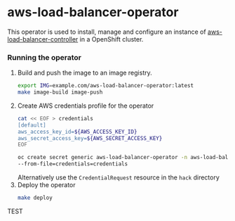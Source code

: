 # aws-load-balancer-operator

This operator is used to install, manage and configure an instance of
[aws-load-balancer-controller](https://github.com/kubernetes-sigs/aws-load-balancer-controller/)
in a OpenShift cluster.

### Running the operator

1. Build and push the image to an image registry.
    ```bash
    export IMG=example.com/aws-load-balancer-operator:latest
    make image-build image-push
    ```
2. Create AWS credentials profile for the operator
    ```bash
    cat << EOF > credentials
    [default]
    aws_access_key_id=${AWS_ACCESS_KEY_ID}
    aws_secret_access_key=${AWS_SECRET_ACCESS_KEY}
    EOF
    
    oc create secret generic aws-load-balancer-operator -n aws-load-balancer-operator \
    --from-file=credentials=credentials
    ```
   Alternatively use the `CredentialRequest` resource in the `hack` directory
3. Deploy the operator
    ```bash
    make deploy
    ```

TEST

